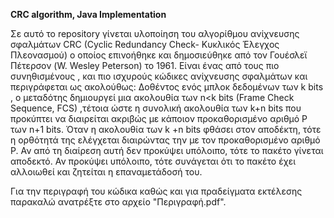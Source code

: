 **CRC algorithm, Java Implementation**

Σε αυτό το repository γίνεται υλοποίηση του αλγορίθμου ανίχνευσης σφαλμάτων CRC (Cyclic
Redundancy Check- Κυκλικός Έλεγχος Πλεονασμού) ο οποίος επινοήθηκε και δημοσιεύθηκε από
τον Γουέσλεϊ Πέτερσον (W. Wesley Peterson) το 1961. Είναι ένας από τους πιο συνηθισμένους ,
και πιο ισχυρούς κώδικες ανίχνευσης σφαλμάτων και περιγράφεται ως ακολούθως:
Δοθέντος ενός μπλοκ δεδομένων των k bits , ο μεταδότης δημιουργεί μια ακολουθία των n<k bits
(Frame Check Sequence, FCS) ,τέτοια ώστε η συνολική ακολουθία των k+n bits που προκύπτει να
διαιρείται ακριβώς με κάποιον προκαθορισμένο αριθμό P των n+1 bits. Όταν η ακολουθία των k +n
bits φθάσει στον αποδέκτη, τότε η ορθότητά της ελέγχεται διαιρώντας την με τον προκαθορισμένο
αριθμό P. Αν από τη διαίρεση αυτή δεν προκύψει υπόλοιπο, τότε το πακέτο γίνεται αποδεκτό. Αν
προκύψει υπόλοιπο, τότε συνάγεται ότι το πακέτο έχει αλλοιωθεί και ζητείται η επαναμετάδοσή
του.		
                                                                                        
Για την περιγραφή του κώδικα καθώς και για πραδείγματα εκτέλεσης παρακαλώ ανατρέξτε στο αρχείο "Περιγραφή.pdf".
